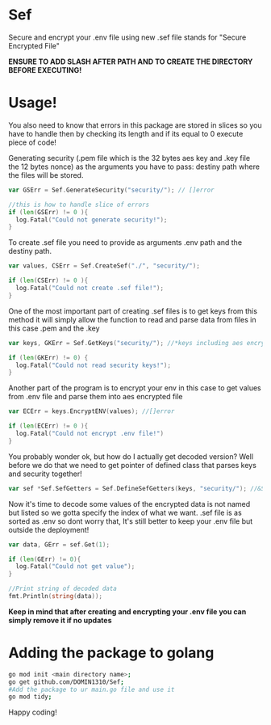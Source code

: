 # Sef
Secure and encrypt your .env file using new .sef file stands for "Secure Encrypted File"

**ENSURE TO ADD SLASH AFTER PATH AND TO CREATE THE DIRECTORY BEFORE EXECUTING!**

# Usage!

You also need to know that errors in this package are stored in slices so you have to handle then by checking its length and if its equal to 0 execute piece of code!

Generating security (.pem file which is the 32 bytes aes key and .key file the 12 bytes nonce) as the arguments you have to pass:
destiny path where the files will be stored.
```go
var GSErr = Sef.GenerateSecurity("security/"); // []error

//this is how to handle slice of errors
if (len(GSErr) != 0 ){
  log.Fatal("Could not generate security!");
}
```

To create .sef file you need to provide as arguments .env path and the destiny path.
```go
var values, CSErr = Sef.CreateSef("./", "security/");

if (len(CSErr) != 0 ){
  log.Fatal("Could not create .sef file!");
}
```

One of the most important part of creating .sef files is to get keys from this method it will simply allow the function to read and parse data from files in this case .pem and the .key
```go
var keys, GKErr = Sef.GetKeys("security/"); //*keys including aes encryption key and nonce and []error the slice of errors to handle

if (len(GKErr) != 0) {
  log.Fatal("Could not read security keys!");
}
```

Another part of the program is to encrypt your env in this case to get values from .env file and parse them into aes encrypted file
```go
var ECErr = keys.EncryptENV(values); //[]error

if (len(ECErr) != 0 ){
  log.Fatal("Could not encrypt .env file!")
}
```

You probably wonder ok, but how do I actually get decoded version? Well before we do that we need to get pointer of defined class that parses keys and security together!
```go
var sef *Sef.SefGetters = Sef.DefineSefGetters(keys, "security/"); //&SefGetters{keys *keys; dotenvLocation string;} 
```

Now it's time to decode some values of the encrypted data is not named but listed so we gotta specify the index of what we want. .sef file is as sorted as .env so dont worry that, It's still better to keep your .env file but outside the deployment!
```go
var data, GErr = sef.Get(1);

if (len(GErr) != 0){
  log.Fatal("Could not get value");
}

//Print string of decoded data
fmt.Println(string(data));
```

**Keep in mind that after creating and encrypting your .env file you can simply remove it if no updates**

# Adding the package to golang

```sh
go mod init <main directory name>;
go get github.com/DOMIN1310/Sef;
#Add the package to ur main.go file and use it
go mod tidy;
```
Happy coding!
